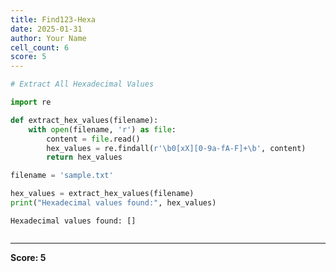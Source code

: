 ```yaml
---
title: Find123-Hexa
date: 2025-01-31
author: Your Name
cell_count: 6
score: 5
---
```


```python
# Extract All Hexadecimal Values
```


```python
import re
```


```python
def extract_hex_values(filename):
    with open(filename, 'r') as file:
        content = file.read()
        hex_values = re.findall(r'\b0[xX][0-9a-fA-F]+\b', content)
        return hex_values

```


```python
filename = 'sample.txt'
```


```python
hex_values = extract_hex_values(filename)
print("Hexadecimal values found:", hex_values)

```

    Hexadecimal values found: []



```python

```


---
**Score: 5**
